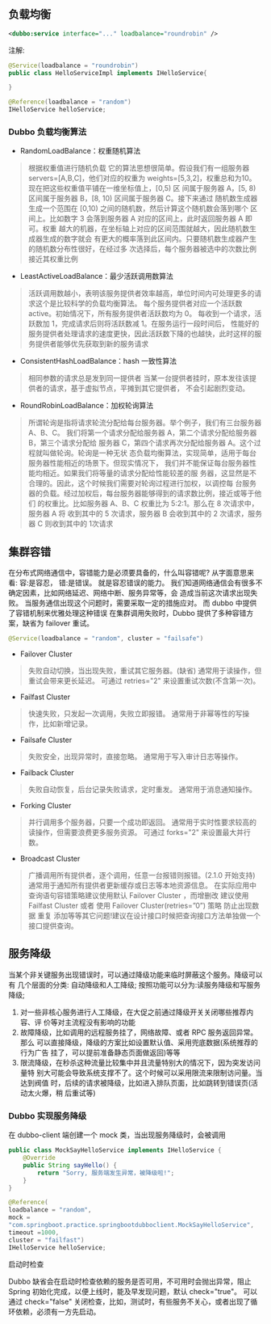 ## 负载均衡

```xml
<dubbo:service interface="..." loadbalance="roundrobin" />

```

注解:

```java
@Service(loadbalance = "roundrobin")
public class HelloServiceImpl implements IHelloService{

}

@Reference(loadbalance = "random")
IHelloService helloService;
```

### Dubbo 负载均衡算法


- RandomLoadBalance：权重随机算法
>根据权重值进行随机负载 它的算法思想很简单。假设我们有一组服务器 servers=[A,B,C]，他们对应的权重为 weights=[5,3,2]，权重总和为10。现在把这些权重值平铺在一维坐标值上，[0,5) 区 间属于服务器 A，[5, 8) 区间属于服务器 B，[8, 10) 区间属于服务器 C。接下来通过 随机数生成器生成一个范围在 [0,10) 之间的随机数，然后计算这个随机数会落到哪个 区间上。比如数字 3 会落到服务器 A 对应的区间上，此时返回服务器 A 即可。权重 越大的机器，在坐标轴上对应的区间范围就越大，因此随机数生成器生成的数字就会 有更大的概率落到此区间内。只要随机数生成器产生的随机数分布性很好，在经过多 次选择后，每个服务器被选中的次数比例接近其权重比例

- LeastActiveLoadBalance：最少活跃调用数算法
> 活跃调用数越小，表明该服务提供者效率越高，单位时间内可处理更多的请求这个是比较科学的负载均衡算法。
每个服务提供者对应一个活跃数 active。初始情况下，所有服务提供者活跃数均为 0。 每收到一个请求，活跃数加 1，完成请求后则将活跃数减 1。在服务运行一段时间后， 性能好的服务提供者处理请求的速度更快，因此活跃数下降的也越快，此时这样的服 务提供者能够优先获取到新的服务请求

- ConsistentHashLoadBalance：hash 一致性算法

>相同参数的请求总是发到同一提供者 当某一台提供者挂时，原本发往该提供者的请求，基于虚拟节点，平摊到其它提供者， 不会引起剧烈变动。

- RoundRobinLoadBalance：加权轮询算法

>所谓轮询是指将请求轮流分配给每台服务器。举个例子，我们有三台服务器 A、B、C。 我们将第一个请求分配给服务器 A，第二个请求分配给服务器 B，第三个请求分配给 服务器 C，第四个请求再次分配给服务器 A。这个过程就叫做轮询。轮询是一种无状 态负载均衡算法，实现简单，适用于每台服务器性能相近的场景下。但现实情况下， 我们并不能保证每台服务器性能均相近。如果我们将等量的请求分配给性能较差的服 务器，这显然是不合理的。因此，这个时候我们需要对轮询过程进行加权，以调控每 台服务器的负载。经过加权后，每台服务器能够得到的请求数比例，接近或等于他们 的权重比。比如服务器 A、B、C 权重比为 5:2:1。那么在 8 次请求中，服务器 A 将 收到其中的 5 次请求，服务器 B 会收到其中的 2 次请求，服务器 C 则收到其中的 1次请求

## 集群容错

在分布式网络通信中，容错能力是必须要具备的，什么叫容错呢? 从字面意思来看: 容:是容忍， 错:是错误。 就是容忍错误的能力。 我们知道网络通信会有很多不确定因素，比如网络延迟、网络中断、服务异常等，会 造成当前这次请求出现失败。 当服务通信出现这个问题时，需要采取一定的措施应对。 而 dubbo 中提供了容错机制来优雅处理这种错误
在集群调用失败时，Dubbo 提供了多种容错方案，缺省为 failover 重试。

```java
@Service(loadbalance = "random", cluster = "failsafe")
```
- Failover Cluster
>失败自动切换，当出现失败，重试其它服务器。(缺省) 通常用于读操作，但重试会带来更长延迟。
可通过 retries="2" 来设置重试次数(不含第一次)。

- Failfast Cluster

> 快速失败，只发起一次调用，失败立即报错。 通常用于非幂等性的写操作，比如新增记录。

- Failsafe Cluster

> 失败安全，出现异常时，直接忽略。 通常用于写入审计日志等操作。

- Failback Cluster

> 失败自动恢复，后台记录失败请求，定时重发。 通常用于消息通知操作。

- Forking Cluster

> 并行调用多个服务器，只要一个成功即返回。 通常用于实时性要求较高的读操作，但需要浪费更多服务资源。 可通过 forks="2" 来设置最大并行数。

- Broadcast Cluster

> 广播调用所有提供者，逐个调用，任意一台报错则报错。(2.1.0 开始支持) 通常用于通知所有提供者更新缓存或日志等本地资源信息。
在实际应用中 查询语句容错策略建议使用默认 Failover Cluster ，而增删改 建议使用 Failfast Cluster 或者 使用 Failover Cluster(retries=”0”) 策略 防止出现数据 重复 添加等等其它问题!建议在设计接口时候把查询接口方法单独做一个接口提供查询。


## 服务降级


当某个非关键服务出现错误时，可以通过降级功能来临时屏蔽这个服务。降级可以有 几个层面的分类: 自动降级和人工降级; 按照功能可以分为:读服务降级和写服务 降级;

1. 对一些非核心服务进行人工降级，在大促之前通过降级开关关闭哪些推荐内容、评
价等对主流程没有影响的功能
2. 故障降级，比如调用的远程服务挂了，网络故障、或者 RPC 服务返回异常。 那么
可以直接降级，降级的方案比如设置默认值、采用兜底数据(系统推荐的行为广告
挂了，可以提前准备静态页面做返回)等等
3. 限流降级，在秒杀这种流量比较集中并且流量特别大的情况下，因为突发访问量特
别大可能会导致系统支撑不了。这个时候可以采用限流来限制访问量。当达到阀值 时，后续的请求被降级，比如进入排队页面，比如跳转到错误页(活动太火爆，稍 后重试等)


### Dubbo 实现服务降级

在 dubbo-client 端创建一个 mock 类，当出现服务降级时，会被调用

```java
public class MockSayHelloService implements IHelloService {
    @Override
    public String sayHello() {
        return "Sorry, 服务端发生异常，被降级啦!";
    }
}

```

```java
@Reference(
loadbalance = "random",
mock =
"com.springboot.practice.springbootdubboclient.MockSayHelloService",
timeout =1000,
cluster = "failfast")
IHelloService helloService;
```

启动时检查

Dubbo 缺省会在启动时检查依赖的服务是否可用，不可用时会抛出异常，阻止 Spring 初始化完成，以便上线时，能及早发现问题，默认 check="true"。
可以通过 check="false" 关闭检查，比如，测试时，有些服务不关心，或者出现了循环依赖，必须有一方先启动。